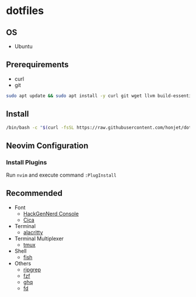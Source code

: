 # dotfiles

## OS
* Ubuntu

## Prerequirements
* curl
* git

```sh
sudo apt update && sudo apt install -y curl git wget llvm build-essential libssl-dev zlib1g-dev libbz2-dev libreadline-dev libsqlite3-dev libncursesw5-dev xz-utils tk-dev libxml2-dev libxmlsec1-dev libffi-dev liblzma-dev
```

## Install
```sh
/bin/bash -c "$(curl -fsSL https://raw.githubusercontent.com/honjet/dotfiles/master/setup.sh)"
```

## Neovim Configuration
### Install Plugins
Run `nvim` and execute command `:PlugInstall`

## Recommended
* Font
    * [HackGenNerd Console](https://github.com/yuru7/HackGen)
    * [Cica](https://github.com/miiton/Cica)
* Terminal
    * [alacritty](https://github.com/jwilm/alacritty)
* Terminal Multiplexer
    * [tmux](https://github.com/tmux/tmux)
* Shell
    * [fish](https://github.com/fish-shell/fish-shell)
* Others
    * [ripgrep](https://github.com/BurntSushi/ripgrep)
    * [fzf](https://github.com/junegunn/fzf)
    * [ghq](https://github.com/motemen/ghq)
    * [fd](https://github.com/sharkdp/fd)

